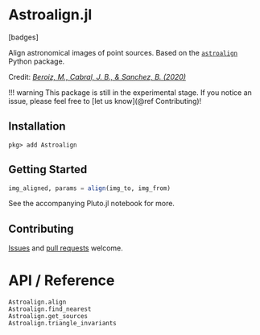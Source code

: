 # Astroalign.jl

[badges]

Align astronomical images of point sources. Based on the [`astroalign`](https://github.com/quatrope/astroalign) Python package.

Credit: [_Beroiz, M., Cabral, J. B., & Sanchez, B. (2020)_](https://ui.adsabs.harvard.edu/abs/2020A%26C....3200384B/abstract)

!!! warning
    This package is still in the experimental stage. If you notice an issue, please feel free to [let us know](@ref Contributing)!

## Installation

```julia-repl
pkg> add Astroalign
```

## Getting Started

```julia
img_aligned, params = align(img_to, img_from)
```

See the accompanying Pluto.jl notebook for more.

## Contributing

[Issues](https://github.com/JuliaAstro/Astroalign.jl/issues) and [pull requests](https://github.com/JuliaAstro/Astroalign.jl/pulls) welcome.

# API / Reference

```@docs
Astroalign.align
Astroalign.find_nearest
Astroalign.get_sources
Astroalign.triangle_invariants
```
